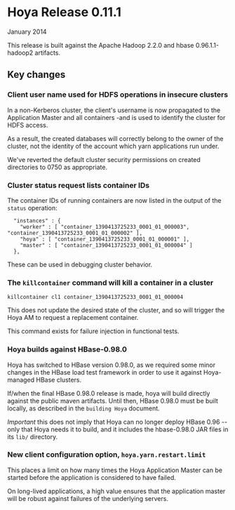 <!---
  Licensed under the Apache License, Version 2.0 (the "License");
  you may not use this file except in compliance with the License.
  You may obtain a copy of the License at
  
   http://www.apache.org/licenses/LICENSE-2.0
  
  Unless required by applicable law or agreed to in writing, software
  distributed under the License is distributed on an "AS IS" BASIS,
  WITHOUT WARRANTIES OR CONDITIONS OF ANY KIND, either express or implied.
  See the License for the specific language governing permissions and
  limitations under the License. See accompanying LICENSE file.
-->
  
# Hoya Release 0.11.1

January 2014

This release is built against the Apache Hadoop 2.2.0 and hbase 0.96.1.1-hadoop2
artifacts. 


## Key changes


### Client user name used for HDFS operations in insecure clusters

In a non-Kerberos cluster, the client's username is now propagated
to the Application Master and all containers -and is used to 
identify the cluster for HDFS access. 

As a result, the created databases will correctly belong to the owner
of the cluster, not the identity of the account which yarn applications
run under. 

We've reverted the default cluster security permissions on created directories
to 0750 as appropriate. 

### Cluster status request lists container IDs

The container IDs of running containers are now listed in the output of
the `status` operation:

      "instances" : {
        "worker" : [ "container_1390413725233_0001_01_000003", "container_1390413725233_0001_01_000002" ],
        "hoya" : [ "container_1390413725233_0001_01_000001" ],
        "master" : [ "container_1390413725233_0001_01_000004" ]
      },
      
These can be used in debugging cluster behavior.

### The `killcontainer` command will kill a container in a cluster

    killcontainer cl1 container_1390413725233_0001_01_000004

This does not update the desired state of the cluster, and so will trigger
the Hoya AM to request a replacement container.

This command exists for failure injection in functional tests. 

### Hoya builds against HBase-0.98.0

Hoya has switched to HBase version 0.98.0, as we required some minor
changes in the HBase load test framework in order to use it against
Hoya-managed HBase clusters.

If/when the final HBase 0.98.0 release is made, hoya will build directly
against the public maven artifacts. Until then, HBase 0.98.0 must
be built locally, as described in the `building Hoya` document.

*Important* this does not imply that Hoya can no longer deploy HBase 0.96
--only that Hoya needs it to build, and it includes the hbase-0.98.0
JAR files in its `lib/` directory.

### New client configuration option, `hoya.yarn.restart.limit`

This places a limit on how many times the Hoya Application Master can be
started before the application is considered to have failed.

On long-lived applications, a high value ensures that the application master will
be robust against failures of the underlying servers.

